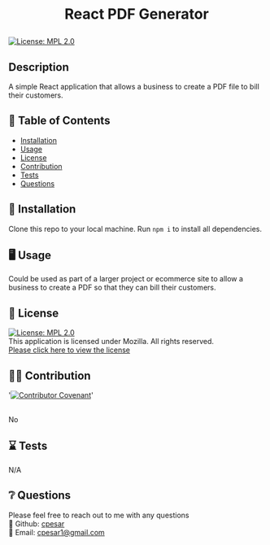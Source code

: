 # <p align="center"> React PDF Generator </p>

[![License: MPL 2.0](https://img.shields.io/badge/License-MPL%202.0-brightgreen.svg)](https://opensource.org/licenses/MPL-2.0)
<br />

## Description

A simple React application that allows a business to create a PDF file to bill their customers.
<br />

## :open_book: Table of Contents

- [Installation](#installation)
- [Usage](#usage)
- [License](#license)
- [Contribution](#contribution)
- [Tests](#tests)
- [Questions](#questions)

## :wrench: Installation

<a name="installation">Clone this repo to your local machine. Run `npm i` to install all dependencies. </a>
<br />

## :desktop_computer: Usage

<a name="usage">Could be used as part of a larger project or ecommerce site to allow a business to create a PDF so that they can bill their customers.</a>
<br />

## :scroll: License

<a name="license">[![License: MPL 2.0](https://img.shields.io/badge/License-MPL%202.0-brightgreen.svg)](https://opensource.org/licenses/MPL-2.0)</a>
<br />This application is licensed under Mozilla. All rights reserved.<br />[Please click here to view the license](https://www.mozilla.org/en-US/MPL/2.0/FAQ/)

## :weight_lifting_man: Contribution

'[![Contributor Covenant](https://img.shields.io/badge/Contributor%20Covenant-2.0-4baaaa.svg)](code_of_conduct.md)'

<br /><a name="contribution">No</a>

## :hourglass: Tests

<a name="tests">N/A</a>

## :grey_question: Questions

Please feel free to reach out to me with any questions<br />
:wave: Github: <a name = "questions">[cpesar](https://github.com/cpesar)</a>
<br />
:postbox: Email: <a name = "questions">cpesar1@gmail.com</a>
